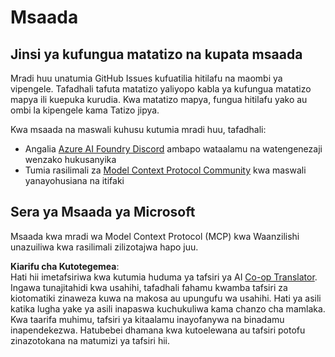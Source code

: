 <!--
CO_OP_TRANSLATOR_METADATA:
{
  "original_hash": "b3cffaf217113101e21eba532be806ea",
  "translation_date": "2025-07-13T15:23:19+00:00",
  "source_file": "SUPPORT.md",
  "language_code": "sw"
}
-->
# Msaada

## Jinsi ya kufungua matatizo na kupata msaada  

Mradi huu unatumia GitHub Issues kufuatilia hitilafu na maombi ya vipengele. Tafadhali tafuta matatizo yaliyopo kabla ya kufungua matatizo mapya ili kuepuka kurudia. Kwa matatizo mapya, fungua hitilafu yako au ombi la kipengele kama Tatizo jipya.

Kwa msaada na maswali kuhusu kutumia mradi huu, tafadhali:
- Angalia [Azure AI Foundry Discord](https://discord.com/invite/ByRwuEEgH4) ambapo wataalamu na watengenezaji wenzako hukusanyika
- Tumia rasilimali za [Model Context Protocol Community](https://modelcontextprotocol.io/community/) kwa maswali yanayohusiana na itifaki

## Sera ya Msaada ya Microsoft  

Msaada kwa mradi wa Model Context Protocol (MCP) kwa Waanzilishi unazuiliwa kwa rasilimali zilizotajwa hapo juu.

**Kiarifu cha Kutotegemea**:  
Hati hii imetafsiriwa kwa kutumia huduma ya tafsiri ya AI [Co-op Translator](https://github.com/Azure/co-op-translator). Ingawa tunajitahidi kwa usahihi, tafadhali fahamu kwamba tafsiri za kiotomatiki zinaweza kuwa na makosa au upungufu wa usahihi. Hati ya asili katika lugha yake ya asili inapaswa kuchukuliwa kama chanzo cha mamlaka. Kwa taarifa muhimu, tafsiri ya kitaalamu inayofanywa na binadamu inapendekezwa. Hatubebei dhamana kwa kutoelewana au tafsiri potofu zinazotokana na matumizi ya tafsiri hii.